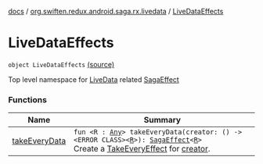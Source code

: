 [docs](../../index.md) / [org.swiften.redux.android.saga.rx.livedata](../index.md) / [LiveDataEffects](./index.md)

# LiveDataEffects

`object LiveDataEffects` [(source)](https://github.com/protoman92/KotlinRedux/tree/master/android/android-livedata-rx-saga/src/main/java/org/swiften/redux/android/saga/rx/livedata/LiveDataEffects.kt#L13)

Top level namespace for [LiveData](#) related [SagaEffect](../../org.swiften.redux.saga.common/-saga-effect/index.md)

### Functions

| Name | Summary |
|---|---|
| [takeEveryData](take-every-data.md) | `fun <R : `[`Any`](https://kotlinlang.org/api/latest/jvm/stdlib/kotlin/-any/index.html)`> takeEveryData(creator: () -> <ERROR CLASS><`[`R`](take-every-data.md#R)`>): `[`SagaEffect`](../../org.swiften.redux.saga.common/-saga-effect/index.md)`<`[`R`](take-every-data.md#R)`>`<br>Create a [TakeEveryEffect](../-take-every-effect/index.md) for [creator](take-every-data.md#org.swiften.redux.android.saga.rx.livedata.LiveDataEffects$takeEveryData(kotlin.Function0((((org.swiften.redux.android.saga.rx.livedata.LiveDataEffects.takeEveryData.R)))))/creator). |
